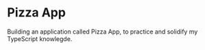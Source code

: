 # Pizza App

Building an application called Pizza App, to practice and solidify my TypeScript knowlegde.
